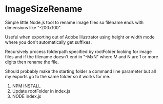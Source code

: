 # ImageSizeRename
Simple little Node.js tool to rename image files so filename ends with dimensions like "-200x100".

Useful when exporting out of Adobe Illustrator using height or width mode where you don't automatically get suffixes.

Recursively process folderpath specified by rootFolder looking for image files and if the filename
doesn't end in "-MxN" where M and N are 1 or more digits then rename the file.

Should probably make the starting folder a command line parameter but all my exports go to the same folder so it works for me.

1. NPM INSTALL
2. Update rootFolder in index.js
3. NODE index.js
